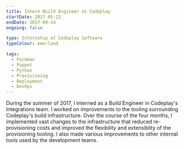 ```yaml
---
title: Intern Build Engineer at Codeplay
startDate: 2017-05-22
endDate: 2017-09-14
ongoing: false

type: Internship at Codeplay Software
typeColour: emerland

tags:
  - Foreman
  - Puppet
  - Python
  - Provisioning
  - Deployment
  - DevOps
---
```

During the summer of 2017, I interned as a Build Engineer in Codeplay's Integrations team. I worked on improvements to the tooling surrounding Codeplay's build infrastructure. Over the course of the four months, I implemented vast changes to the infrastructure that reduced re-provisioning costs and improved the flexibility and extensiblity of the provisioning tooling. I also made various improvements to other internal tools used by the development teams.
